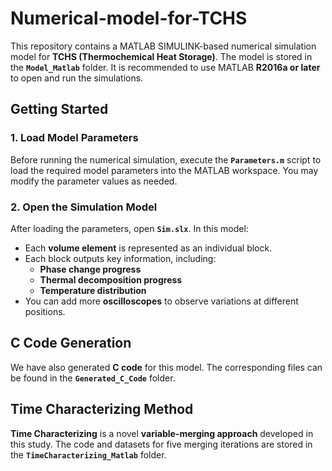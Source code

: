 # Numerical-model-for-TCHS

This repository contains a MATLAB SIMULINK-based numerical simulation model for **TCHS (Thermochemical Heat Storage)**. The model is stored in the **`Model_Matlab`** folder. It is recommended to use MATLAB **R2016a or later** to open and run the simulations.

## Getting Started

### 1. Load Model Parameters
Before running the numerical simulation, execute the **`Parameters.m`** script to load the required model parameters into the MATLAB workspace. You may modify the parameter values as needed.

### 2. Open the Simulation Model
After loading the parameters, open **`Sim.slx`**. In this model:
- Each **volume element** is represented as an individual block.
- Each block outputs key information, including:
  - **Phase change progress**
  - **Thermal decomposition progress**
  - **Temperature distribution**
- You can add more **oscilloscopes** to observe variations at different positions.

## C Code Generation
We have also generated **C code** for this model. The corresponding files can be found in the **`Generated_C_Code`** folder.

## Time Characterizing Method
**Time Characterizing** is a novel **variable-merging approach** developed in this study. The code and datasets for five merging iterations are stored in the **`TimeCharacterizing_Matlab`** folder.
